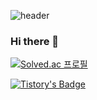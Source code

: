 ![header](https://capsule-render.vercel.app/api?type=wave&color=auto&height=300&section=header&text=Hello!&fontSize=60)

### Hi there 👋

<!--
**raminkim/raminkim** is a ✨ _special_ ✨ repository because its `README.md` (this file) appears on your GitHub profile.

Here are some ideas to get you started:

- 🔭 I’m currently working on ...
- 🌱 I’m currently learning ...
- 👯 I’m looking to collaborate on ...
- 🤔 I’m looking for help with ...
- 💬 Ask me about ...
- 📫 How to reach me: ...
- 😄 Pronouns: ...
- ⚡ Fun fact: ...
-->
[![Solved.ac 프로필](http://mazassumnida.wtf/api/v2/generate_badge?boj=wingjc9979)](https://solved.ac/wingjc9979)

[![Tistory's Badge](https://github-readme-tistory-card.vercel.app/api/badge?name=ramin0119&theme=tistory)](https://ramin0119.tistory.com)
